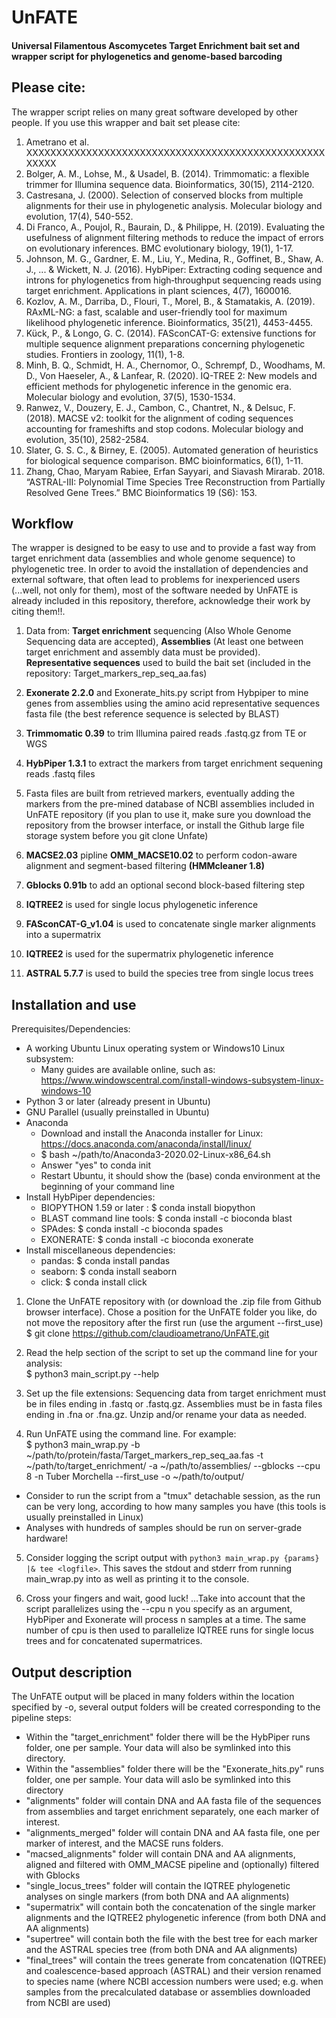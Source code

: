 # UnFATE

#### Universal Filamentous Ascomycetes Target Enrichment bait set and wrapper script for phylogenetics and genome-based barcoding 

## Please cite: 
The wrapper script relies on many great software developed by other people. If you use this wrapper and bait set please cite:
1. Ametrano et al. XXXXXXXXXXXXXXXXXXXXXXXXXXXXXXXXXXXXXXXXXXXXXXXXXXXXXXX
2. Bolger, A. M., Lohse, M., & Usadel, B. (2014). Trimmomatic: a flexible trimmer for Illumina sequence data. Bioinformatics, 30(15), 2114-2120.
3. Castresana, J. (2000). Selection of conserved blocks from multiple alignments for their use in phylogenetic analysis. Molecular biology and evolution, 17(4), 540-552.
4. Di Franco, A., Poujol, R., Baurain, D., & Philippe, H. (2019). Evaluating the usefulness of alignment filtering methods to reduce the impact of errors on evolutionary inferences. BMC evolutionary biology, 19(1), 1-17.
5. Johnson, M. G., Gardner, E. M., Liu, Y., Medina, R., Goffinet, B., Shaw, A. J., ... & Wickett, N. J. (2016). HybPiper: Extracting coding sequence and introns for phylogenetics from high‐throughput sequencing reads using target enrichment. Applications in plant sciences, 4(7), 1600016. 
6. Kozlov, A. M., Darriba, D., Flouri, T., Morel, B., & Stamatakis, A. (2019). RAxML-NG: a fast, scalable and user-friendly tool for maximum likelihood phylogenetic inference. Bioinformatics, 35(21), 4453-4455. 
7. Kück, P., & Longo, G. C. (2014). FASconCAT-G: extensive functions for multiple sequence alignment preparations concerning phylogenetic studies. Frontiers in zoology, 11(1), 1-8.
8. Minh, B. Q., Schmidt, H. A., Chernomor, O., Schrempf, D., Woodhams, M. D., Von Haeseler, A., & Lanfear, R. (2020). IQ-TREE 2: New models and efficient methods for phylogenetic inference in the genomic era. Molecular biology and evolution, 37(5), 1530-1534.
9. Ranwez, V., Douzery, E. J., Cambon, C., Chantret, N., & Delsuc, F. (2018). MACSE v2: toolkit for the alignment of coding sequences accounting for frameshifts and stop codons. Molecular biology and evolution, 35(10), 2582-2584.
10. Slater, G. S. C., & Birney, E. (2005). Automated generation of heuristics for biological sequence comparison. BMC bioinformatics, 6(1), 1-11. 
11. Zhang, Chao, Maryam Rabiee, Erfan Sayyari, and Siavash Mirarab. 2018. “ASTRAL-III: Polynomial Time Species Tree Reconstruction from Partially Resolved Gene Trees.” BMC Bioinformatics 19 (S6): 153.
 

## Workflow
The wrapper is designed to be easy to use and to provide a fast way from target enrichment data (assemblies and whole genome sequence) to phylogenetic tree.
In order to avoid the installation of dependencies and external software, that often lead to problems for inexperienced users (...well, not only for them), most of the software needed by UnFATE is already included in this repository, therefore, acknowledge their work by citing them!!.
                                                                                                                                                                           
1. Data from:  **Target enrichment** sequencing (Also Whole Genome Sequencing data are accepted), **Assemblies** (At least one between target enrichment and assembly data must be provided).  
**Representative sequences** used to build the bait set (included in the repository: Target_markers_rep_seq_aa.fas)  

2. **Exonerate 2.2.0** and Exonerate_hits.py script from Hybpiper to mine genes from assemblies using the amino acid  representative sequences fasta file (the best reference sequence is selected by BLAST)
                              
3. **Trimmomatic 0.39** to trim Illumina paired reads .fastq.gz from TE or WGS 

4. **HybPiper 1.3.1** to extract the markers from target enrichment sequening reads .fastq files  

5. Fasta files are built from retrieved markers, eventually adding the markers from the pre-mined database of NCBI assemblies included in UnFATE repository (if you plan to use it, make sure you download the repository from the browser interface, or install the Github large file storage system before you git clone Unfate)

6. **MACSE2.03** pipline **OMM_MACSE10.02**  to perform codon-aware alignment and segment-based filtering **(HMMcleaner 1.8)**

7. **Gblocks 0.91b** to add an optional second block-based filtering step

8. **IQTREE2** is used for single locus phylogenetic inference

9. **FASconCAT-G_v1.04** is used to concatenate single marker alignments into a supermatrix

10. **IQTREE2** is used for the supermatrix phylogenetic inference

 11. **ASTRAL 5.7.7** is used to build the species tree from single locus trees
  
## Installation and use
Prerequisites/Dependencies:  
* A working Ubuntu Linux operating system or Windows10 Linux subsystem:
  *   Many guides are available online, such as: https://www.windowscentral.com/install-windows-subsystem-linux-windows-10
* Python 3 or later (already present in Ubuntu)
* GNU Parallel (usually preinstalled in Ubuntu)
* Anaconda 
  *  Download and install the Anaconda installer for Linux: https://docs.anaconda.com/anaconda/install/linux/
  * $ bash ~/path/to/Anaconda3-2020.02-Linux-x86_64.sh
  * Answer "yes" to conda init
  * Restart Ubuntu, it should show the (base) conda environment at the beginning of your command line
* Install HybPiper dependencies:  
   * BIOPYTHON 1.59 or later : $ conda install biopython  
   * BLAST command line tools: $ conda install -c bioconda blast 
   * SPAdes: $ conda install -c bioconda spades 
   * EXONERATE: $ conda install -c bioconda exonerate 
* Install miscellaneous dependencies:
   * pandas: $ conda install pandas
   * seaborn: $ conda install seaborn
   * click: $ conda install click

1. Clone the UnFATE repository with (or download the .zip file from Github browser interface). Chose a position for the UnFATE folder you like, do not move the repository after the first run (use the argument --first_use) 
$ git clone https://github.com/claudioametrano/UnFATE.git  

2. Read the help section of the script to set up the command line for your analysis:  
$ python3 main_script.py --help  

3. Set up the file extensions: Sequencing data from target enrichment must be in files ending in .fastq or .fastq.gz. Assemblies must be in fasta files ending in .fna or .fna.gz. Unzip and/or rename your data as needed.

4. Run UnFATE using the command line. For example:  
$ python3 main_wrap.py -b ~/path/to/protein/fasta/Target_markers_rep_seq_aa.fas -t ~/path/to/target_enrichment/ -a ~/path/to/assemblies/ --gblocks --cpu 8 -n Tuber Morchella --first_use -o ~/path/to/output/
  
  * Consider to run the script from a "tmux" detachable session, as the run can be very long, according to how many samples you have (this tools is usually preinstalled in Linux)  
  * Analyses with hundreds of samples should be run on server-grade hardware!  

5. Consider logging the script output with `python3 main_wrap.py {params} |& tee <logfile>`. This saves the stdout and stderr from running main_wrap.py into <logfile> as well as printing it to the console.

6.  Cross your fingers and wait, good luck!  ...Take into account that the script parallelizes using the --cpu n you specify as an argument, HybPiper and Exonerate will process n samples at a time. The same number of cpu is then used to parallelize IQTREE runs for single locus trees and for concatenated supermatrices.  
 

## Output description
The UnFATE output will be placed in many folders within the location specified by -o, several output folders will be created corresponding to the pipeline steps:  
* Within the "target_enrichment" folder there will be the HybPiper runs folder, one per sample. Your data will also be symlinked into this directory.
* Within the "assemblies" folder there will be the "Exonerate_hits.py" runs folder, one per sample. Your data will aslo be symlinked into this directory
* "alignments" folder will contain DNA and AA fasta file of the sequences from assemblies and target enrichment separately, one each marker of interest.  
* "alignments_merged" folder will contain DNA and AA fasta file, one per marker of interest, and the MACSE runs folders.  
* "macsed_alignments" folder will contain DNA and AA alignments, aligned and filtered with OMM_MACSE pipeline and (optionally) filtered with Gblocks  
* "single_locus_trees" folder will contain the IQTREE phylogenetic analyses on single markers (from both DNA and AA alignments)
* "supermatrix" will contain both the concatenation of the single marker alignments and the IQTREE2 phylogenetic inference (from both DNA and AA alignments)  
* "supertree" will contain both the file with the best tree for each marker and the ASTRAL species tree (from both DNA and AA alignments)
* "final_trees" will contain the trees generate from concatenation (IQTREE) and coalescence-based approach (ASTRAL) and their version renamed to species name (where NCBI accession numbers were used; e.g. when samples from the precalculated database or assemblies downloaded from NCBI are used)
